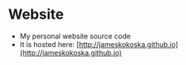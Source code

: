 # Website
* My personal website source code
* It is hosted here: [http://jameskokoska.github.io](http://jameskokoska.github.io)
